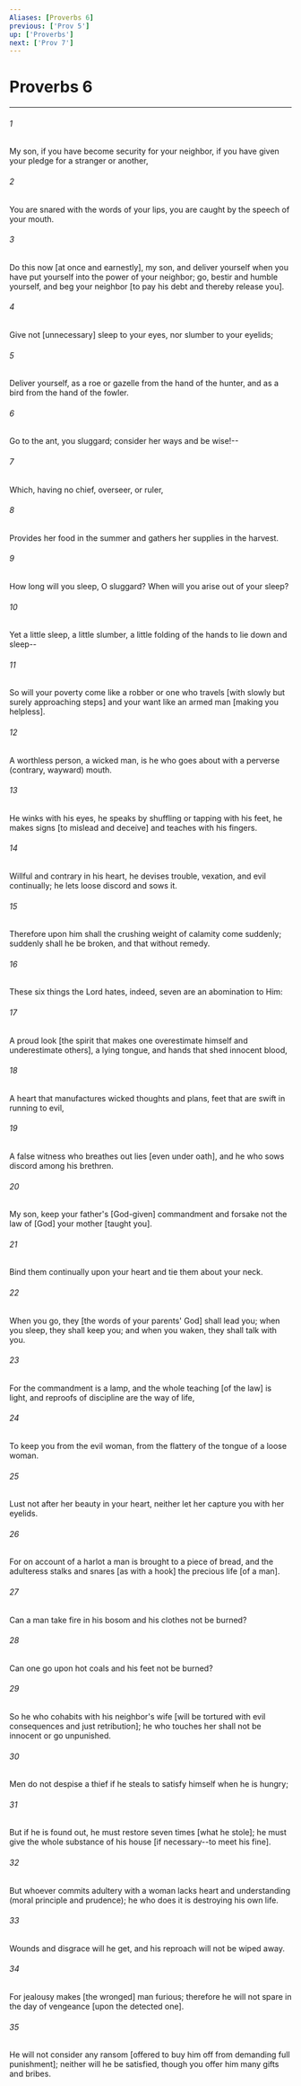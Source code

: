 ```yaml
---
Aliases: [Proverbs 6]
previous: ['Prov 5']
up: ['Proverbs']
next: ['Prov 7']
---
```

# Proverbs 6

***














###### 1 






My son, if you have become security for your neighbor, if you have given your pledge for a stranger or another, 













###### 2 






You are snared with the words of your lips, you are caught by the speech of your mouth. 













###### 3 






Do this now [at once and earnestly], my son, and deliver yourself when you have put yourself into the power of your neighbor; go, bestir and humble yourself, and beg your neighbor [to pay his debt and thereby release you]. 













###### 4 






Give not [unnecessary] sleep to your eyes, nor slumber to your eyelids; 













###### 5 






Deliver yourself, as a roe or gazelle from the hand of the hunter, and as a bird from the hand of the fowler. 













###### 6 






Go to the ant, you sluggard; consider her ways and be wise!-- 













###### 7 






Which, having no chief, overseer, or ruler, 













###### 8 






Provides her food in the summer and gathers her supplies in the harvest. 













###### 9 






How long will you sleep, O sluggard? When will you arise out of your sleep? 













###### 10 






Yet a little sleep, a little slumber, a little folding of the hands to lie down and sleep-- 













###### 11 






So will your poverty come like a robber or one who travels [with slowly but surely approaching steps] and your want like an armed man [making you helpless]. 













###### 12 






A worthless person, a wicked man, is he who goes about with a perverse (contrary, wayward) mouth. 













###### 13 






He winks with his eyes, he speaks by shuffling or tapping with his feet, he makes signs [to mislead and deceive] and teaches with his fingers. 













###### 14 






Willful and contrary in his heart, he devises trouble, vexation, and evil continually; he lets loose discord and sows it. 













###### 15 






Therefore upon him shall the crushing weight of calamity come suddenly; suddenly shall he be broken, and that without remedy. 













###### 16 






These six things the Lord hates, indeed, seven are an abomination to Him: 













###### 17 






A proud look [the spirit that makes one overestimate himself and underestimate others], a lying tongue, and hands that shed innocent blood, 













###### 18 






A heart that manufactures wicked thoughts and plans, feet that are swift in running to evil, 













###### 19 






A false witness who breathes out lies [even under oath], and he who sows discord among his brethren. 













###### 20 






My son, keep your father's [God-given] commandment and forsake not the law of [God] your mother [taught you]. 













###### 21 






Bind them continually upon your heart and tie them about your neck. 













###### 22 






When you go, they [the words of your parents' God] shall lead you; when you sleep, they shall keep you; and when you waken, they shall talk with you. 













###### 23 






For the commandment is a lamp, and the whole teaching [of the law] is light, and reproofs of discipline are the way of life, 













###### 24 






To keep you from the evil woman, from the flattery of the tongue of a loose woman. 













###### 25 






Lust not after her beauty in your heart, neither let her capture you with her eyelids. 













###### 26 






For on account of a harlot a man is brought to a piece of bread, and the adulteress stalks and snares [as with a hook] the precious life [of a man]. 













###### 27 






Can a man take fire in his bosom and his clothes not be burned? 













###### 28 






Can one go upon hot coals and his feet not be burned? 













###### 29 






So he who cohabits with his neighbor's wife [will be tortured with evil consequences and just retribution]; he who touches her shall not be innocent or go unpunished. 













###### 30 






Men do not despise a thief if he steals to satisfy himself when he is hungry; 













###### 31 






But if he is found out, he must restore seven times [what he stole]; he must give the whole substance of his house [if necessary--to meet his fine]. 













###### 32 






But whoever commits adultery with a woman lacks heart and understanding (moral principle and prudence); he who does it is destroying his own life. 













###### 33 






Wounds and disgrace will he get, and his reproach will not be wiped away. 













###### 34 






For jealousy makes [the wronged] man furious; therefore he will not spare in the day of vengeance [upon the detected one]. 













###### 35 






He will not consider any ransom [offered to buy him off from demanding full punishment]; neither will he be satisfied, though you offer him many gifts and bribes.
